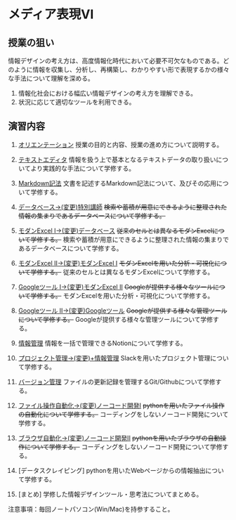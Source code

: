 # メディア表現VI

## 授業の狙い

情報デザインの考え方は、高度情報化時代において必要不可欠なものである。どのように情報を収集し、分析し、再構築し、わかりやすい形で表現するかの様々な手法について理解を深める。

1. 情報化社会における幅広い情報デザインの考え方を理解できる。
2. 状況に応じて適切なツールを利用できる。

## 演習内容

1. [オリエンテーション](./mr6_01.md)
授業の目的と内容、授業の進め方について説明する。

2. [テキストエディタ](./mr6_02.md)
情報を扱う上で基本となるテキストデータの取り扱いについてより実践的な手法について学修する。

3. [Markdown記法](./mr6_03.md)
文書を記述するMarkdown記法について、及びその応用について学修する。

4. [データベース->(変更)特別講師](./mr6_04.md)
~~検索や蓄積が用意にできるように整理された情報の集まりであるデータベースについて学修する。~~

5. [モダンExcel I->(変更)データベース](./mr6_05.md)
~~従来のセルとは異なるモダンExcelについて学修する。~~
検索や蓄積が用意にできるように整理された情報の集まりであるデータベースについて学修する。

6. [モダンExcel II->(変更)モダンExcel I](./mr6_06.md)
~~モダンExcelを用いた分析・可視化について学修する。~~
従来のセルとは異なるモダンExcelについて学修する。


7. [Googleツール I->(変更)モダンExcel II](./mr6_07.md)
~~Googleが提供する様々なツールについて学修する。~~
モダンExcelを用いた分析・可視化について学修する。


8. [Googleツール II->(変更)Googleツール](./mr6_08.md)
~~Googleが提供する様々な管理ツールについて学修する。~~
Googleが提供する様々な管理ツールについて学修する。

9. [情報管理](./mr6_09.md)
情報を一括で管理できるNotionについて学修する。

10. [プロジェクト管理->(変更)+情報管理](./mr6_10.md)
Slackを用いたプロジェクト管理について学修する。

11. [バージョン管理](./mr6_11.md)
ファイルの更新記録を管理するGit/Githubについて学修する。

12. [ファイル操作自動化->(変更)ノーコード開発I](./mr6_12.md)
~~pythonを用いたファイル操作の自動化について学修する。~~
コーディングをしないノーコード開発について学修する。

13. [ブラウザ自動化->(変更)ノーコード開発II](./mr6_13.md)
~~pythonを用いたブラウザの自動操作について学修する。~~
コーディングをしないノーコード開発について学修する。

14. [データスクレイピング]
pythonを用いたWebページからの情報抽出について学修する。

15. [まとめ]
学修した情報デザインツール・思考法についてまとめる。

注意事項：毎回ノートパソコン(Win/Mac)を持参すること。